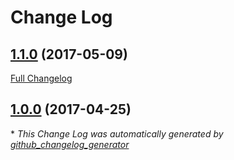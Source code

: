 # Change Log

## [1.1.0](https://github.com/TheBnl/event-tickets/tree/1.1.0) (2017-05-09)
[Full Changelog](https://github.com/TheBnl/event-tickets/compare/1.0.0...1.1.0)

## [1.0.0](https://github.com/TheBnl/event-tickets/tree/1.0.0) (2017-04-25)


\* *This Change Log was automatically generated by [github_changelog_generator](https://github.com/skywinder/Github-Changelog-Generator)*